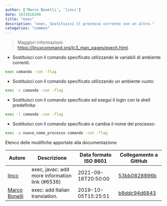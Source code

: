 ```yaml
---
author: ['Marco Bonelli', 'lincc']
date: 1631818200
title: "exec"
description: "exec, Sostituisci il processo corrente con un altro."
categories: "common"
---
```

> Maggiori informazioni: <https://linuxcommand.org/lc3_man_pages/exech.html>.

- Sostituisci con il comando specificato utilizzando le variabili di ambiente correnti:

```bash
exec comando -con -flag
```

- Sostituisci con il comando specificato utilizzando un ambiente vuoto:

```bash
exec -c comando -con -flag
```

- Sostituisci con il comando specificato ed esegui il login con la shell predefinita:

```bash
exec -l comando -con -flag
```

- Sostituisci con il comando specificato e cambia il nome del processo:

```bash
exec -a nuovo_nome_processo comando -con -flag
```
Elenco delle modifiche apportate alla documentazione


Autore | Descrizione | Data formato ISO 8601 | Collegamento a GitHub
------|-----|-----|-----
[lincc](mailto:46962923+blueskyson@users.noreply.github.com) | exec, javac: add more information link (#6536) | 2021-09-16T20:50:00 | [53bb0828896b](https://github.com/tldr-pages/tldr/commit/53bb0828896bfcca7b5ce118fe241ef20c7a6fb0)
[Marco Bonelli](mailto:marco@mebeim.net) | exec: add Italian translation. | 2019-10-05T15:25:51 | [b8ddc94d6843](https://github.com/tldr-pages/tldr/commit/b8ddc94d68438847f8fcde87291c855a3c5be209)

